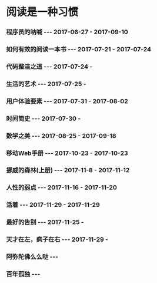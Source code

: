 # 阅读是一种习惯

### 程序员的呐喊 --- 2017-06-27 - 2017-09-10

### 如何有效的阅读一本书 --- 2017-07-21 - 2017-07-24

### 代码整洁之道 --- 2017-07-24 -

### 生活的艺术 --- 2017-07-25 - 

### 用户体验要素 --- 2017-07-31 - 2017-08-02

### 时间简史 --- 2017-07-30 -

### 数学之美 --- 2017-08-25 - 2017-09-18

### 移动Web手册 --- 2017-10-23 - 2017-10-23

### 挪威的森林(上册) --- 2017-11-8 - 2017-11-12

### 人性的弱点 --- 2017-11-16 - 2017-11-20

### 活着 --- 2017-11-29 - 2017-11-29

### 最好的告别 --- 2017-11-25 - 

### 天才在左，疯子在右 --- 2017-11-29 -

### 阿弥陀佛么么哒 --- 

### 百年孤独 --- 